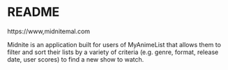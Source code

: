 # README

https://www,midnitemal.com

Midnite is an application built for users of MyAnimeList that allows them to filter and sort their lists by a variety of criteria (e.g. genre, format, release date, user scores) to find a new show to watch.
